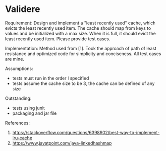 # Validere

Requirement:
Design and implement a "least recently used" cache, which evicts the least recently used item. The cache should map from keys to values and be initialized with a max size. When it is full, it should evict the least recently used item. Please provide test cases.

Implementation:
Method used from [1]. Took the approach of path of least resistance and optimized code for simplicity and conciseness. All test cases are mine.

Assumptions:
- tests must run in the order I specified
- tests assume the cache size to be 3, the cache can be defined of any size

Outstanding:
- tests using junit
- packaging and jar file

References:
1. https://stackoverflow.com/questions/6398902/best-way-to-implement-lru-cache
2. https://www.javatpoint.com/java-linkedhashmap